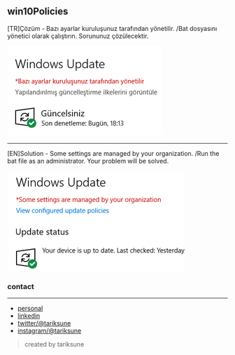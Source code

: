 ## win10Policies

[TR]Çözüm - Bazı ayarlar kuruluşunuz tarafından yönetilir. /Bat dosyasını yönetici olarak çalıştırın. Sorununuz çözülecektir.

![](https://raw.githubusercontent.com/tariksune/win10Policies/master/tr-yonetilir.png)
________________
[EN]Solution - Some settings are managed by your organization. /Run the bat file as an administrator. Your problem will be solved.

![](https://raw.githubusercontent.com/tariksune/win10Policies/master/en-managed.png)




### contact
________________

- [personal](https://tariksune.com/)
- [linkedin](https://linkedin.com/in/tariksune)
- [twitter/@tariksune](https://twitter.com/tariksune)
- [instagram/@tariksune](https://instagram.com/tariksune)

>created by tariksune

